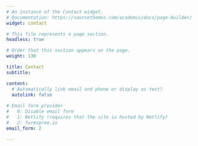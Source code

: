 ```yaml
---
# An instance of the Contact widget.
# Documentation: https://sourcethemes.com/academic/docs/page-builder/
widget: contact

# This file represents a page section.
headless: true

# Order that this section appears on the page.
weight: 130

title: Contact
subtitle:

content:
  # Automatically link email and phone or display as text?
  autolink: false
  
# Email form provider
#   0: Disable email form
#   1: Netlify (requires that the site is hosted by Netlify)
#   2: formspree.io
email_form: 2

---
```

